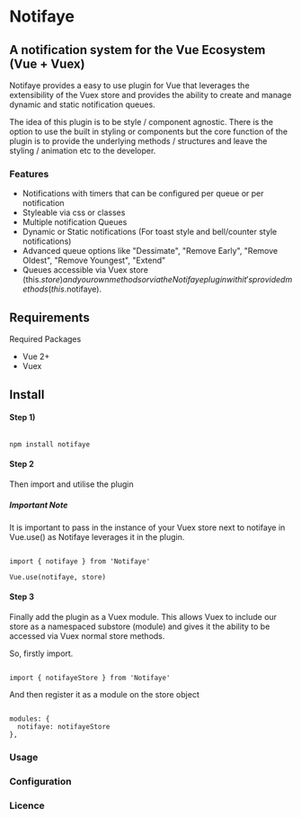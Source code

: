 # Notifaye
## A notification system for the Vue Ecosystem (Vue + Vuex)
Notifaye provides a easy to use plugin for Vue that leverages the extensibility of the Vuex store and provides the ability to create and manage dynamic and static notification queues.

The idea of this plugin is to be style / component agnostic.
There is the option to use the built in styling or components but the core function of the plugin is to provide the underlying methods / structures and leave the styling / animation etc to the developer.

### Features
- Notifications with timers that can be configured per queue or per notification
- Styleable via css or classes
- Multiple notification Queues
- Dynamic or Static notifications (For toast style and bell/counter style notifications)
- Advanced queue options like "Dessimate", "Remove Early", "Remove Oldest", "Remove Youngest", "Extend"
- Queues accessible via Vuex store (this.$store) and your own methods or via the Notifaye plugin with it's provided methods(this.$notifaye).


## Requirements

Required Packages
- Vue 2+
- Vuex

## Install

#### Step 1)
```

npm install notifaye

```

#### Step 2
Then import and utilise the plugin
##### Important Note
It is important to pass in the instance of your Vuex store next to notifaye in Vue.use() as Notifaye leverages it in the plugin.

```

import { notifaye } from 'Notifaye'

Vue.use(notifaye, store)

```

#### Step 3
Finally add the plugin as a Vuex module. This allows Vuex to include our store as a namespaced substore (module) and gives it the ability to be accessed via Vuex normal store methods.

So, firstly import.
```

import { notifayeStore } from 'Notifaye'

```
And then register it as a module on the store object

```

modules: {
  notifaye: notifayeStore
},

```



### Usage


### Configuration


### Licence
